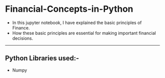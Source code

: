 # Financial-Concepts-in-Python

  * In this jupyter notebook, I have explained the basic principles of Finance. 
  * How these basic principles are essential for making important financial decisions.

---------------------------------------------------------------------------------------------
## Python Libraries used:-
 
  * Numpy
  
 
